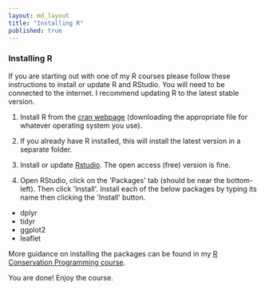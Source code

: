 ```yaml
---
layout: md_layout
title: "Installing R"
published: true  
---
```


### Installing R  

If you are starting out with one of my R courses please follow these instructions to install or update R and RStudio.  You will need to be connected to the internet. I recommend updating R to the latest stable version.  

1. Install R from the [cran webpage](https://cran.r-project.org/) (downloading the appropriate file for whatever operating system you use).  

2.  If you already have R installed, this will install the latest version in a separate folder.  

3. Install or update [Rstudio](https://www.rstudio.com/products/rstudio/download/). The open access (free) version is fine.  

4.  Open RStudio, click on the 'Packages' tab (should be near the bottom-left). Then click 'Install'. Install each of the below packages by typing its name then clicking the 'Install' button.  
 - dplyr  
 - tidyr  
 - ggplot2  
 - leaflet

More guidance on installing the packages can be found in my [R Conservation Programming course](/Rstats/Conservation_R_7Jun2016.html).   


 You are done! Enjoy the course.  
